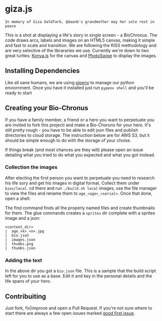 # giza.js

    In memory of Giza Goldfarb, @daonb's grandmother may her sole rest in peace

This is a shot at displaying a life's story in single screen - a BioChronus. 
The code draws arcs, labels and images on an HTML5 canvas, making it simple and
fast to scale and transition. We are following the KISS methodology and are
very selective of the librararies we use. Currently we're down to two great
turtles: [Konva.js](https://github.com/konvajs/konva) for the canvas and
[PhotoSwipe](https://github.com/dimsemenov/PhotoSwipe) to display the images.

## Installing Dependencies

Like all sane humans, we are using [pipenv](https://docs.pipenv.org/)
to manage our python enviornment. Once you have it installed just run
`pypenv shell` and you'll be ready to start

## Creating your Bio-Chronus

If you have a family member, a friend or a hero you want to perpetuate you are
invited to fork this projecti and make a Bio-Choruns for your hero.
It's still pretty rough - you have to be able to
edit json files and publish directories to cloud storage. The instruction below
are for AWS S3, but it should be simple enough to do with
the storage of your choise.

If things break (and most chances are they will) please open an issue detailing
what you tried to do what you expected and what you got instead. 

### Collection the images

After electing the first person you want to perpetuate you need to research 
his life sory and get his images in digital format. Collect them under 
`bios/local`. cd there and run `./build.sh local`
images, use the file manager to view the files and rename them to 
`age_<age>_<serial>`. Once that done, open a shell:


The find command finds all the properly named files and create thumbnails for
them. The glue commands creates a `sprites` dir complete with a sprites image
and a json:

```
<content_dir>
|  age_<k>_<n>.jpg
|  bio.json
|  images.json
|  thumbs.png
|  thumbs.json
```

### Adding the text

In the above dir you got a `bio.json` file. This is a sample that the build
script left for you to use as a base. Edit it and key in the personal details
and the life spans of your hero.

## Contribuiting

Just fork, fix|improve and open a Pull Request. If you're not sure where to
start there are always a few open issues marked [good first
issue](https://github.com/daonb/biochronus/labels/good%20first%20issue).
